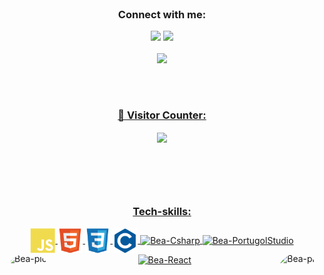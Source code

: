 <!-- Connect -->
<div style="display: inline_block" align="center"><br> 
<h3 align="center">Connect with me:</h3> 
<a href="https://www.linkedin.com/in/beatrizgt" target="_blank"><img src="https://img.shields.io/badge/-LinkedIn-%230077B5?style=for-the-badge&logo=linkedin&logoColor=white" target="_blank"></a> 
  <a href="https://instagram.com/xbeahx" target="_blank"><img src="https://img.shields.io/badge/-Instagram-%23E4405F?style=for-the-badge&logo=instagram&logoColor=white" target="_blank"></a>
 </div> 
 <br>
 <!-- Languages -->
<div align="center">
  <a href="https://github.com/beatrindade">
    <img height="160em" src="https://github-readme-stats.vercel.app/api/top-langs/?username=beatrindade&layout=compact&langs_count=6&theme=radical"/>
</div>

<!-- Languages ERROR
  <a href="https://github.com/beatrindade">
  <img height="160em" src="https://github-readme-stats.vercel.app/api?username=beatrindade&show_icons=true&theme=radical&include_all_commits=true&count_private=true"/>
  <img height="160em" src="https://github-readme-stats.vercel.app/api/top-langs/?username=beatrindade&layout=compact&langs_count=6&theme=radical"/>
</div> -->

## ##

<!-- Contador -->
<div align="center">
  <br>
  <h3><p>🔔 Visitor Counter: </p></h3>
  <p align="center"><img align="center" src="https://profile-counter.glitch.me/{BeaTrindade}/count.svg" /></p> 
  <br>
</div>
 
##  ##

<!-- Tech Skills -->
<div style="display: inline_block" align="center"><br>
<h3 align="center">Tech-skills:</h3>
  <img align="center" alt="Bea-Js" height="40" width="40" src="https://raw.githubusercontent.com/devicons/devicon/master/icons/javascript/javascript-plain.svg">
  <img align="center" alt="Bea-HTML" height="40" width="40" src="https://raw.githubusercontent.com/devicons/devicon/master/icons/html5/html5-original.svg">
  <img align="center" alt="Bea-CSS" height="40" width="40" src="https://raw.githubusercontent.com/devicons/devicon/master/icons/css3/css3-original.svg">
  <img align="center" alt="Bea-C" height="40" width="40" src="https://raw.githubusercontent.com/devicons/devicon/master/icons/c/c-plain.svg">
  <img align="center" alt="Bea-Csharp" height="40" width="40" src="https://cdn.discordapp.com/attachments/720461565224157205/1017100518188916936/c-sharp.png">
  <img align="center" alt="Bea-PortugolStudio" height="40" width="40" src="https://cdn.discordapp.com/attachments/720461565224157205/994788023382327346/portuga_copia.png">
  <img align="center" alt="Bea-React" height="40" width="40" src="https://cdn.discordapp.com/attachments/720461565224157205/1017100007670808586/atom_1.png">

<!-- Foto-->
 <img align="left" alt="Bea-pic2" height="150" style="border-radius:50px;" src="https://cdn.discordapp.com/attachments/733436037627510895/973339012980957195/beafot2.png">

  <img align="right" alt="Bea-pic" height="150" style="border-radius:50px;" src="https://cdn.discordapp.com/attachments/733436037627510895/973326697137057822/beafot.png">
</div>
